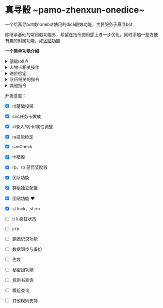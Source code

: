 # 真寻骰 ~pamo-zhenxun-onedice~
一个给真寻bot或nonebot使用的dice骰娘功能，主要服务于真寻bot

除继承基础的常用骰功能外，希望在指令使用感上进一步优化，同时添加一些方便有趣的附属功能，如[团贴功能](#fun_notice)


**一个简单功能介绍**
<details>
   <summary>基础roll点</summary>
   <p>

- **基础roll点** ~rd~

  即最基础也是最简单的dice指令，默认为1d100，如果群内设置了默认骰，如20，则默认为1d20。同时支持附加表达式的简单计算，如：.rd20+1d3 | .r3d6*5 | .r2d6+6

  > "d"是什么意思？ d即是 dice的意思，如1d100就是roll 1次100面骰

   </p>
</details>
  

<details>
   <summary>人物卡相关操作</summary>
   <p>

- **人物卡做成** ~make~

  目前仅实现了coc7th的人物卡做成，指令格式如 .coc | .coc5 ，后面跟数字即是做成n次

  未来预期实现支持dnd、coc5th、coc幼年调查员做成或其他规则

  

- **人物卡操作** ~st~

  同样为人物卡相关的操作指令，包括录入、切换、更新、属性调整 、卡锁定、卡删除、查看当前角色卡的详细信息、查看当前角色卡的特定属性、查看已创建的角色卡列表

  - 角色卡录入

  支持目前coc7th主流xls半自动卡导出的如这样的格式进行角色卡的录入，注意必须为[角色名-属性]的形式哦。

  ```
  .st鹿诗瑶-力量45str45敏捷50dex50意志50pow50体质50con50外貌75app75教育75edu75体型35siz35智力70灵感70int70san50san值50理智50理智值50幸运80运气80mp10魔法10hp8体力8会计5人类学1估价5考古学1魅惑15攀爬20计算机70计算机使用70电脑70信用30信誉30信用评级30克苏鲁0克苏鲁神话0cm0乔装5闪避25汽车20驾驶20汽车驾驶20电气维修10电子学1话术5斗殴60手枪20急救40历史5恐吓15跳跃20母语75法律45图书馆60图书馆使用60聆听50开锁1撬锁1锁匠1机械维修10医学1博物学35自然学35领航10导航10神秘学5重型操作1重型机械1操作重型机械1重型1说服65精神分析1心理学50骑术5妙手10侦查50潜行20生存10游泳20投掷20追踪55驯兽5潜水1爆破1读唇1催眠1炮术1
  ```

  - **属性调整**

  `指令格式：.st 力量+20 .st智力-100`

  使用该指令需先录入角色卡

  - **角色卡切换** 

  `指令格式： .st 角色名` 

  进行角色卡切换，如在群聊中锁定了人物卡，则需要先解锁才可以切换，注意这里的切换为全局切换（如果想要不同的群使用不同的卡则需要用到角色卡锁定功能）。

  - **查看已创建的角色卡列表**

  `指令格式： .st list`

  - **查看当前角色卡的详细信息**

  `指令格式：.st show `

  该指令会返回包括角色名、id、全部属性在内的详细json信息

  - **查看当前角色卡的特定属性**

  `指令格式： .st show 属性名`

  

  TODO： 角色卡锁定与删除

  
   </p>
</details>
<details>
   <summary>进阶检定</summary>
   <p>

- **进阶检定** ~rh/ra/sc/rb/rp~

  分别为：暗骰、属性/技能检定、san check、惩罚骰、奖励骰

  - **暗骰**

  即经典的暗骰检定，支持如rd一样的表达式，该指令必须于群聊中使用。效果：在使用后会通知群聊进行了暗骰检定，同时发送检定结果到检定人的私聊窗口。

  - **属性/技能检定**

  `指令格式：.ra灵感 | .ra 摸鱼50 | .ra技能名+2d3`

  使用该指令需先录入角色卡，否则默认属性值为0，支持临时输入属性值，支持附加表达式的简单计算。

  同时会根据当前的房规进行检定结果判断

  默认房规：当值小于50时，1大成功，98-100大失败；大于50时，1-3大成功，100大失败

  该检定会计入检定统计次数，之后就可以看到自己roll出过多少大失败啦！

  <u>当然也可以根据计算的数字由kp自行判断结果</u>

  

  TODO：其他的预置房规支持

  - **san值检定**

  `指令格式：.sc 0/1 | .sc1/1d2 | .sc1d3/2d4`

  使用该指令需先录入角色卡。该指令必须包括成功减少值与失败减少值。

  说明：san值检定，对灵感进行检定，如成功则减少 “/” 前面的值，失败减少后面的值，在进行检定后会自动对san属性进行相关的减值，记得在使用前一定一定要检查当前使用的卡是否正确哦！

  - **惩罚骰、奖励骰**

  `指令格式：.rb | .rp2`

  默认检定为coc规则的检定，可切换为dnd模式或其他规则

  指令后只能跟随1位数字，表示拥有n个惩罚骰/奖励骰，并进行相关计算

  

  TODO：支持dnd模式或其他规则

  

- **疯狂状态** ~ti/li~

  **未完成**

  即抽取随机的疯狂症状，虽然目前还没有这个指令，但kp可以自行去规则书抽。

  </p>
</details>
<details>
   <summary>队伍相关的指令</summary>
   <p>

- team

  队伍相关的指令，包括：

  - team

  查看团队列表

  - team clear/clr/cls 

  清空队伍

  - team call 

  一键呼叫队伍全体成员

  - team add/rm 

  添加到队伍/从队伍删除

  - team 属性调整

  调整成员角色卡卡属性

  - team lock 

  队伍内一键全体角色卡上锁

  
   </p>
</details>

<details>
   <summary>其他指令</summary>
   <p>

- **今日人品** ~jrrp~

  **未完成**

  查看今天的随机人品值，不知道大家为什么都喜欢这个。

  

- **群组独立配置** ~dice set~

  

- **跑团记录** ~log~

  **未完成**

  

- <span id="fun_notice">**团贴功能**</span> ~notice~

  介绍：为避免广告、诈骗、危险或垃圾消息群发，发布团贴需要审核kp身份，可以使用积分/真寻的金币/jrrp等来发布团贴，帖子会扩散到全部开启了团贴功能的群聊

  目前仅支持且依靠于真寻的商店道具来实现，需要在真寻商店使用指令[购买拉比服务券]购买道具，每次发帖需要消耗一个券，且最多持有三张券，大于三张券时会被概率收缴哦~

  

- **先攻** ~rw~

  **未完成**

  

- **秘密团** ~secret~

  **未完成**

  秘密团相关指令，包括：设置自己为kp、加入ob队列......

   </p>
</details>

















开发进度：

- [x] rd基础投掷
- [x] coc任务卡做成
- [x] st录入/切卡/属性调整
- [x] ra技能检定
- [x] sanCheck
- [x] rh暗骰
- [x] rp、rb 惩罚奖励骰
- [x] 团队功能
- [x] 群组独立配置
- [x] 团贴功能 ❤
- [x] st lock、st rm
- [ ] ti li 疯狂状态
- [ ] jrrp
- [ ] 跑团记录功能
- [ ] 数据同步与备份
- [ ] 先攻
- [ ] 秘密团功能
- [ ] 规则书查询
- [ ] 模组查询
- [ ] 其他规则支持

